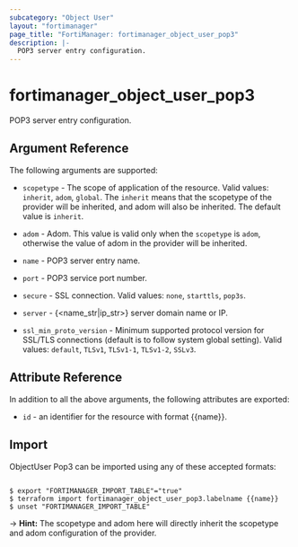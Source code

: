 ```yaml
---
subcategory: "Object User"
layout: "fortimanager"
page_title: "FortiManager: fortimanager_object_user_pop3"
description: |-
  POP3 server entry configuration.
---
```


# fortimanager_object_user_pop3
POP3 server entry configuration.

## Argument Reference


The following arguments are supported:

* `scopetype` - The scope of application of the resource. Valid values: `inherit`, `adom`, `global`. The `inherit` means that the scopetype of the provider will be inherited, and adom will also be inherited. The default value is `inherit`.
* `adom` - Adom. This value is valid only when the `scopetype` is `adom`, otherwise the value of adom in the provider will be inherited.

* `name` - POP3 server entry name.
* `port` - POP3 service port number.
* `secure` - SSL connection. Valid values: `none`, `starttls`, `pop3s`.

* `server` - {&lt;name_str|ip_str&gt;} server domain name or IP.
* `ssl_min_proto_version` - Minimum supported protocol version for SSL/TLS connections (default is to follow system global setting). Valid values: `default`, `TLSv1`, `TLSv1-1`, `TLSv1-2`, `SSLv3`.



## Attribute Reference

In addition to all the above arguments, the following attributes are exported:
* `id` - an identifier for the resource with format {{name}}.

## Import

ObjectUser Pop3 can be imported using any of these accepted formats:
```

$ export "FORTIMANAGER_IMPORT_TABLE"="true"
$ terraform import fortimanager_object_user_pop3.labelname {{name}}
$ unset "FORTIMANAGER_IMPORT_TABLE"
```
-> **Hint:** The scopetype and adom here will directly inherit the scopetype and adom configuration of the provider.
